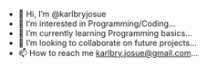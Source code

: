 - 👋 Hi, I’m @karlbryjosue
- 👀 I’m interested in Programming/Coding...
- 🌱 I’m currently learning Programming basics...
- 💞️ I’m looking to collaborate on future projects...
- 📫 How to reach me karlbry.josue@gmail.com...

<!---
karlbryjosue/karlbryjosue is a ✨ special ✨ repository because its `README.md` (this file) appears on your GitHub profile.
You can click the Preview link to take a look at your changes.
--->

